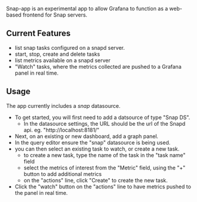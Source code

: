 Snap-app is an experimental app to allow Grafana to function as a web-based frontend for Snap servers.

## Current Features
- list snap tasks configured on a snapd server.
- start, stop, create and delete tasks
- list metrics available on a snapd server
- "Watch" tasks, where the metrics collected are pushed to a Grafana panel in real time.

## Usage
The app currently includes a *snap* datasource.  
- To get started, you will first need to add a datsource of type "Snap DS".
  - In the datasource settings, the URL should be the url of the Snapd api. eg. "http://localhost:8181/"
- Next, on an existing or new dashboard, add a graph panel.
- In the query editor ensure the "snap" datasource is being used.
- you can then select an existing task to watch, or create a new task.
  - to create a new task, type the name of the task in the "task name" field
  - select the metrics of interest from the "Metric" field, using the "+" button to add additional metrics
  - on the "actions" line, click "Create" to create the new task.
- Click the "watch" button on the "actions" line to have metrics pushed to the panel in real time.
